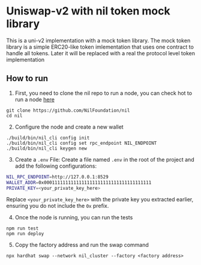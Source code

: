 # Uniswap-v2 with nil token mock library

This is a uni-v2 implementation with a mock token library. The mock token library is a simple ERC20-like token imlementation that uses one contract to handle all tokens. Later it will be replaced with a real the protocol level token implementation

## How to run

1) First, you need to clone the nil repo to run a node, you can check hot to run a node [here](https://github.com/NilFoundation/nil)
```shell
git clone https://github.com/NilFoundation/nil
cd nil
```

2) Configure the node and create a new wallet
```shell
./build/bin/nil_cli config init
./build/bin/nil_cli config set rpc_endpoint NIL_ENDPOINT
./build/bin/nil_cli keygen new
```

3) Create a `.env` File:
Create a file named `.env` in the root of the project and add the following configurations:

```bash
NIL_RPC_ENDPOINT=http://127.0.0.1:8529
WALLET_ADDR=0x0001111111111111111111111111111111111111
PRIVATE_KEY=<your_private_key_here>
```

Replace `<your_private_key_here>` with the private key you extracted earlier, ensuring you do not include the `0x` prefix.

4) Once the node is running, you can run the tests
```shell
npm run test
npm run deploy
```

5) Copy the factory address and run the swap command
```shell
npx hardhat swap --network nil_cluster --factory <factory address>
```
